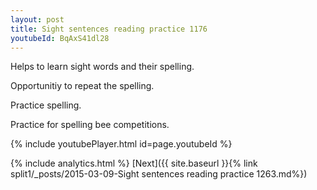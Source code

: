 ```yaml
---
layout: post
title: Sight sentences reading practice 1176
youtubeId: BqAxS41dl28
---
```

 
 
Helps to learn sight words and their spelling.

Opportunitiy to repeat the spelling. 

Practice spelling. 
 
Practice for spelling bee competitions. 
 
{% include youtubePlayer.html id=page.youtubeId %}
 
 
{% include analytics.html %} 
[Next]({{ site.baseurl }}{% link  split1/_posts/2015-03-09-Sight sentences reading practice 1263.md%})
 
